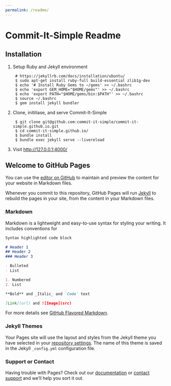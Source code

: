 ```yaml
---
permalink: /readme/
---
```


# Commit-It-Simple Readme

## Installation

1. Setup Ruby and Jekyll environment
    
        # https://jekyllrb.com/docs/installation/ubuntu/
        $ sudo apt-get install ruby-full build-essential zlib1g-dev
        $ echo '# Install Ruby Gems to ~/gems' >> ~/.bashrc
        $ echo 'export GEM_HOME="$HOME/gems"' >> ~/.bashrc
        $ echo 'export PATH="$HOME/gems/bin:$PATH"' >> ~/.bashrc
        $ source ~/.bashrc
        $ gem install jekyll bundler

2. Clone, initiliase, and serve Commit-It-Simple

        $ git clone git@github.com:commit-it-simple/commit-it-simple.github.io.git
        $ cd commit-it-simple.github.io/
        $ bundle install
        $ bundle exec jekyll serve --livereload

3. Visit <http://127.0.0.1:4000/>

## Welcome to GitHub Pages

You can use the [editor on GitHub](https://github.com/commit-it-simple/commit-it-simple/edit/main/README.md) to maintain and preview the content for your website in Markdown files.

Whenever you commit to this repository, GitHub Pages will run [Jekyll](https://jekyllrb.com/) to rebuild the pages in your site, from the content in your Markdown files.

### Markdown

Markdown is a lightweight and easy-to-use syntax for styling your writing. It includes conventions for

```markdown
Syntax highlighted code block

# Header 1
## Header 2
### Header 3

- Bulleted
- List

1. Numbered
2. List

**Bold** and _Italic_ and `Code` text

[Link](url) and ![Image](src)
```

For more details see [GitHub Flavored Markdown](https://guides.github.com/features/mastering-markdown/).

### Jekyll Themes

Your Pages site will use the layout and styles from the Jekyll theme you have selected in your [repository settings](https://github.com/commit-it-simple/commit-it-simple/settings). The name of this theme is saved in the Jekyll `_config.yml` configuration file.

### Support or Contact

Having trouble with Pages? Check out our [documentation](https://docs.github.com/categories/github-pages-basics/) or [contact support](https://github.com/contact) and we’ll help you sort it out.
